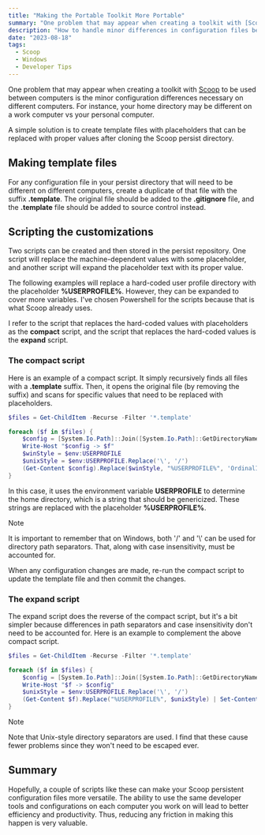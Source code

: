 ```yaml
---
title: "Making the Portable Toolkit More Portable"
summary: "One problem that may appear when creating a toolkit with [Scoop](https://scoop.sh) to be used between computers is the minor configuration differences necessary on different computers"
description: "How to handle minor differences in configuration files between computers."
date: "2023-08-18"
tags:
  - Scoop
  - Windows
  - Developer Tips
---
```


One problem that may appear when creating a toolkit with [Scoop](https://scoop.sh) to be used between computers is the minor configuration differences necessary on different computers. For instance, your home directory may be different on a work computer vs your personal computer.

A simple solution is to create template files with placeholders that can be replaced with proper values after cloning the Scoop persist directory.

## Making template files

For any configuration file in your persist directory that will need to be different on different computers, create a duplicate of that file with the suffix **.template**. The original file should be added to the **.gitignore** file, and the **.template** file should be added to source control instead.

## Scripting the customizations

Two scripts can be created and then stored in the persist repository. One script will replace the machine-dependent values with some placeholder, and another script will expand the placeholder text with its proper value.

The following examples will replace a hard-coded user profile directory with the placeholder **%USERPROFILE%**. However, they can be expanded to cover more variables. I've chosen Powershell for the scripts because that is what Scoop already uses.

I refer to the script that replaces the hard-coded values with placeholders as the **compact** script, and the script that replaces the hard-coded values is the **expand** script.

### The compact script

Here is an example of a compact script. It simply recursively finds all files with a **.template** suffix. Then, it opens the original file (by removing the suffix) and scans for specific values that need to be replaced with placeholders.

```powershell
$files = Get-ChildItem -Recurse -Filter '*.template'

foreach ($f in $files) {
	$config = [System.Io.Path]::Join([System.Io.Path]::GetDirectoryName($f), [System.Io.Path]::GetFileNameWithoutExtension($f))
	Write-Host "$config -> $f"
	$winStyle = $env:USERPROFILE
	$unixStyle = $env:USERPROFILE.Replace('\', '/')
	(Get-Content $config).Replace($winStyle, "%USERPROFILE%", 'OrdinalIgnoreCase').Replace($unixStyle, "%USERPROFILE%", 'OrdinalIgnoreCase') | Set-Content $f
}
```

In this case, it uses the environment variable **USERPROFILE** to determine the home directory, which is a string that should be genericized. These strings are replaced with the placeholder **%USERPROFILE%**.

> [!NOTE]
> It is important to remember that on Windows, both '/' and '\\' can be used for directory path separators. That, along with case insensitivity, must be accounted for.

When any configuration changes are made, re-run the compact script to update the template file and then commit the changes.

### The expand script

The expand script does the reverse of the compact script, but it's a bit simpler because differences in path separators and case insensitivity don't need to be accounted for. Here is an example to complement the above compact script.

```powershell
$files = Get-ChildItem -Recurse -Filter '*.template'

foreach ($f in $files) {
	$config = [System.Io.Path]::Join([System.Io.Path]::GetDirectoryName($f), [System.Io.Path]::GetFileNameWithoutExtension($f))
	Write-Host "$f -> $config"
	$unixStyle = $env:USERPROFILE.Replace('\', '/')
	(Get-Content $f).Replace("%USERPROFILE%", $unixStyle) | Set-Content $config
}
```

> [!NOTE]
> Note that Unix-style directory separators are used. I find that these cause fewer problems since they won't need to be escaped ever.

## Summary

Hopefully, a couple of scripts like these can make your Scoop persistent configuration files more versatile. The ability to use the same developer tools and configurations on each computer you work on will lead to better efficiency and productivity. Thus, reducing any friction in making this happen is very valuable.
